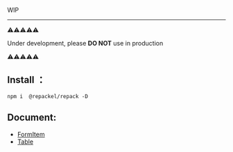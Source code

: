 WIP

---

⚠⚠⚠⚠⚠

Under development, please **DO NOT** use in production

⚠⚠⚠⚠⚠

## Install ：
```
npm i  @repackel/repack -D
```
## Document:

- [FormItem](./FormItem/readme.md)
- [Table](./Table/readme.md)